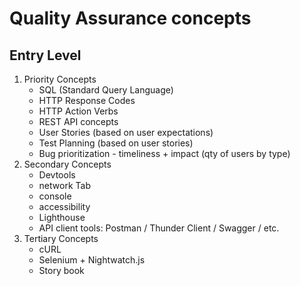 # Quality Assurance concepts

## Entry Level

1. Priority Concepts
   * SQL (Standard Query Language)
   * HTTP Response Codes
   * HTTP Action Verbs
   * REST API concepts
   * User Stories (based on user expectations)
   * Test Planning (based on user stories)
   * Bug prioritization - timeliness + impact (qty of users by type)
2. Secondary Concepts
   * Devtools
   * network Tab
   * console
   * accessibility
   * Lighthouse
   * API client tools: Postman / Thunder Client / Swagger / etc.
3. Tertiary Concepts
   * cURL
   * Selenium + Nightwatch.js
   * Story book
